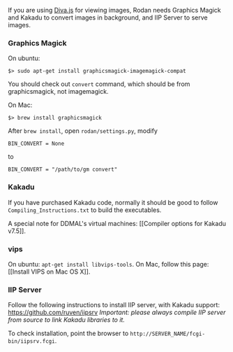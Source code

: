 If you are using [Diva.js](https://github.com/DDMAL/diva.js) for viewing images, Rodan needs Graphics Magick and Kakadu to convert images in background, and IIP Server to serve images.

### Graphics Magick

On ubuntu:

    $> sudo apt-get install graphicsmagick-imagemagick-compat

You should check out `convert` command, which should be from graphicsmagick, not imagemagick.

On Mac:

    $> brew install graphicsmagick

After `brew install`, open `rodan/settings.py`, modify

    BIN_CONVERT = None

to

    BIN_CONVERT = "/path/to/gm convert"

### Kakadu

If you have purchased Kakadu code, normally it should be good to follow `Compiling_Instructions.txt` to build the executables.

A special note for DDMAL's virtual machines: [[Compiler options for Kakadu v7.5]].

### vips

On ubuntu: `apt-get install libvips-tools`. On Mac, follow this page: [[Install VIPS on Mac OS X]].

### IIP Server

Follow the following instructions to install IIP server, with Kakadu support: https://github.com/ruven/iipsrv *Important: please always compile IIP server from source to link Kakadu libraries to it.*

To check installation, point the browser to `http://SERVER_NAME/fcgi-bin/iipsrv.fcgi`.